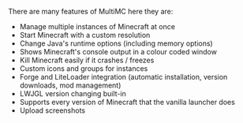 There are many features of MultiMC here they are:
* Manage multiple instances of Minecraft at once
* Start Minecraft with a custom resolution
* Change Java's runtime options (including memory options)
* Shows Minecraft's console output in a colour coded window
* Kill Minecraft easily if it crashes / freezes
* Custom icons and groups for instances
* Forge and LiteLoader integration (automatic installation, version downloads, mod management)
* LWJGL version changing built-in
* Supports every version of Minecraft that the vanilla launcher does
* Upload screenshots